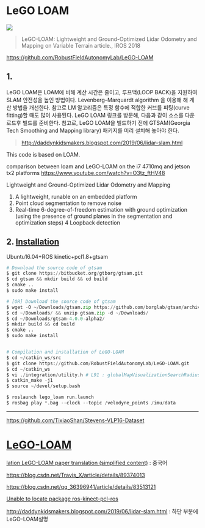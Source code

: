 # LeGO LOAM 

![](https://i.imgur.com/3p4oVYC.png)

> LeGO-LOAM: Lightweight and Ground-Optimized Lidar Odometry and Mapping on Variable Terrain article., IROS 2018 

https://github.com/RobustFieldAutonomyLab/LeGO-LOAM



## 1.

LeGO LOAM은 LOAM에 비해 계산 시간은 줄이고, 루프백(LOOP BACK)을 지원하여 SLAM 안전성을 높인 방법이다. Levenberg–Marquardt algorithm 을 이용해 해 계산 방법을 개선한다. 참고로 LM 알고리즘은 특정 함수에 적합한 커브를 피팅(curve fitting)할 때도 많이 사용된다.
LeGO LOAM 링크를 방문해, 다음과 같이 소스를 다운로드후 빌드를 준비한다. 참고로, LeGO LOAM을 빌드하기 전에 GTSAM(Georgia Tech Smoothing and Mapping library) 패키지를 미리 설치해 놓아야 한다.

> http://daddynkidsmakers.blogspot.com/2019/06/lidar-slam.html

This code is based on LOAM.

comparison between loam and LeGO-LOAM on the i7 4710mq and jetson tx2 platforms
https://www.youtube.com/watch?v=O3tz_ftHV48  

Lightweight and Ground-Optimized Lidar Odometry and Mapping
1) A lightweight, runable on an embedded platform 
2) Point cloud segmentation to remove noise 
3) Real-time 6-degree-of-freedom estimation with ground optimization (using the presence of ground planes in the segmentation and optimization steps) 
4 Loopback detection



## 2. [Installation]()



Ubuntu16.04+ROS kinetic+pcl1.8+gtsam


```python 
# Download the source code of gtsam     
$ git clone https://bitbucket.org/gtborg/gtsam.git
$ cd gtsam && mkdir build && cd build
$ cmake ..
$ sudo make install

# [OR] Download the source code of gtsam 
$ wget -O ~/Downloads/gtsam.zip https://github.com/borglab/gtsam/archive/4.0.0-alpha2.zip
$ cd ~/Downloads/ && unzip gtsam.zip -d ~/Downloads/
$ cd ~/Downloads/gtsam-4.0.0-alpha2/
$ mkdir build && cd build
$ cmake ..
$ sudo make install


# Compilation and installation of LeGO-LOAM
$ cd ~/catkin_ws/src
$ git clone https://github.com/RobustFieldAutonomyLab/LeGO-LOAM.git
$ cd ~/catkin_ws
$ vi ./integration/utility.h # L91 : globalMapVisualizationSearchRadius 
$ catkin_make -j1
$ source ~/devel/setup.bash
```


```python 
$ roslaunch lego_loam run.launch
$ rosbag play *.bag --clock --topic /velodyne_points /imu/data
```

---

https://github.com/TixiaoShan/Stevens-VLP16-Dataset




# [LeGO-LOAM](https://github.com.cnpmjs.org/topics/velodyne)


[lation LeGO-LOAM paper translation (simplified content)](https://blog.csdn.net/wykxwyc/article/details/89605721) : 중국어 

https://blog.csdn.net/Travis_X/article/details/89374013

https://blog.csdn.net/qq_36396941/article/details/83513121


[Unable to locate package ros-kinect-pcl-ros](https://blog.csdn.net/weixin_43211438/article/details/88898544)


http://daddynkidsmakers.blogspot.com/2019/06/lidar-slam.html : 하단 부분에 LeGO-LOAM설명 
